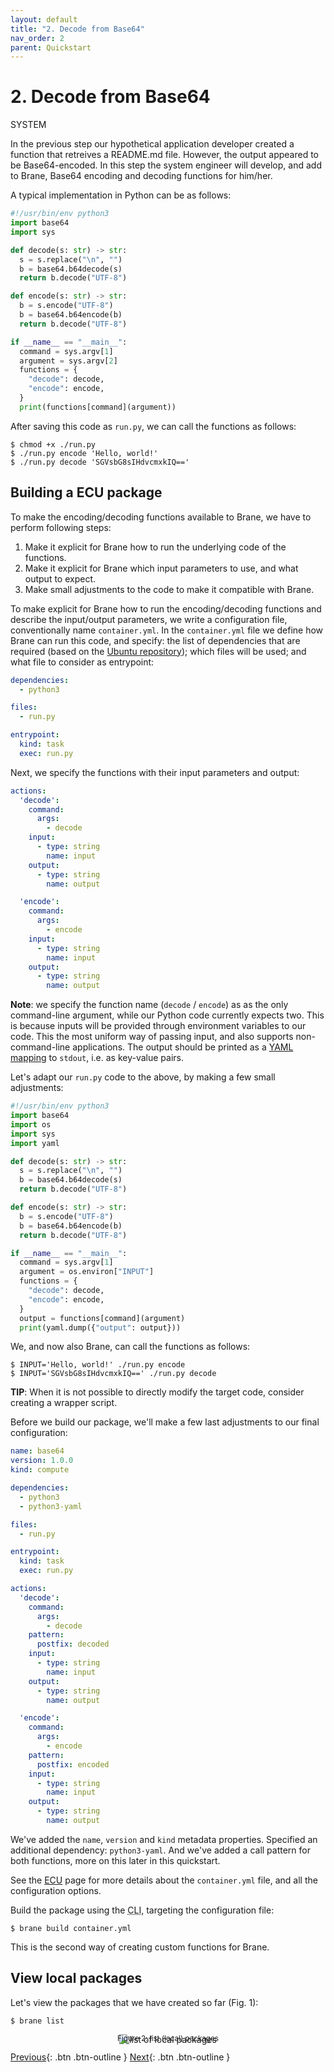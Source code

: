 ```yaml
---
layout: default
title: "2. Decode from Base64"
nav_order: 2
parent: Quickstart
---
```


# 2. Decode from Base64
<span class="label label-red">SYSTEM</span>

In the previous step our hypothetical application developer created a function that retreives a README.md file. However, the output appeared to be Base64-encoded. In this step the system engineer will develop, and add to Brane, Base64 encoding and decoding functions for him/her.

A typical implementation in Python can be as follows:

```python
#!/usr/bin/env python3
import base64
import sys

def decode(s: str) -> str:
  s = s.replace("\n", "")
  b = base64.b64decode(s)
  return b.decode("UTF-8")

def encode(s: str) -> str:
  b = s.encode("UTF-8")
  b = base64.b64encode(b)
  return b.decode("UTF-8")

if __name__ == "__main__":
  command = sys.argv[1]
  argument = sys.argv[2]
  functions = {
    "decode": decode,
    "encode": encode,
  }
  print(functions[command](argument))
```

After saving this code as `run.py`, we can call the functions as follows:
```shell
$ chmod +x ./run.py
$ ./run.py encode 'Hello, world!'
$ ./run.py decode 'SGVsbG8sIHdvcmxkIQ=='
```

## Building a ECU package
To make the encoding/decoding functions available to Brane, we have to perform following steps:

1. Make it explicit for Brane how to run the underlying code of the functions.
2. Make it explicit for Brane which input parameters to use, and what output to expect.
3. Make small adjustments to the code to make it compatible with Brane.

To make explicit for Brane how to run the encoding/decoding functions and describe the input/output parameters, we write a configuration file, conventionally name `container.yml`. In the `container.yml` file we define how Brane can run this code, and specify: the list of dependencies that are required (based on the [Ubuntu repository](https://packages.ubuntu.com/focal/)); which files will be used; and what file to consider as entrypoint:

```yaml
dependencies:
  - python3

files:
  - run.py

entrypoint:
  kind: task
  exec: run.py
```

Next, we specify the functions with their input parameters and output:

```yaml
actions:
  'decode':
    command:
      args:
        - decode
    input:
      - type: string
        name: input
    output:
      - type: string
        name: output

  'encode':
    command:
      args:
        - encode
    input:
      - type: string
        name: input
    output:
      - type: string
        name: output
```
__Note__: we specify the function name (`decode` / `encode`) as as the only command-line argument, while our Python code currently expects two. This is because inputs will be provided through environment variables to our code. This the most uniform way of passing input, and also supports non-command-line applications. The output should be printed as a [YAML mapping](https://yaml.org/spec/1.2/spec.html#mapping) to `stdout`, i.e. as key-value pairs.

Let's adapt our `run.py` code to the above, by making a few small adjustments:

```python
#!/usr/bin/env python3
import base64
import os
import sys
import yaml

def decode(s: str) -> str:
  s = s.replace("\n", "")
  b = base64.b64decode(s)
  return b.decode("UTF-8")

def encode(s: str) -> str:
  b = s.encode("UTF-8")
  b = base64.b64encode(b)
  return b.decode("UTF-8")

if __name__ == "__main__":
  command = sys.argv[1]
  argument = os.environ["INPUT"]
  functions = {
    "decode": decode,
    "encode": encode,
  }
  output = functions[command](argument)
  print(yaml.dump({"output": output}))
```

We, and now also Brane, can call the functions as follows:
```shell
$ INPUT='Hello, world!' ./run.py encode 
$ INPUT='SGVsbG8sIHdvcmxkIQ==' ./run.py decode
```
__TIP__: When it is not possible to directly modify the target code, consider creating a wrapper script.


Before we build our package, we'll make a few last adjustments to our final configuration:

```yaml
name: base64
version: 1.0.0
kind: compute

dependencies:
  - python3
  - python3-yaml

files:
  - run.py

entrypoint:
  kind: task
  exec: run.py

actions:
  'decode':
    command:
      args:
        - decode
    pattern:
      postfix: decoded
    input:
      - type: string
        name: input
    output:
      - type: string
        name: output

  'encode':
    command:
      args:
        - encode
    pattern:
      postfix: encoded        
    input:
      - type: string
        name: input
    output:
      - type: string
        name: output
```
We've added the `name`, `version` and `kind` metadata properties. Specified an additional dependency: `python3-yaml`. And we've added a call pattern for both functions, more on this later in this quickstart.

See the [ECU](/brane/packages/ecu.html) page for more details about the `container.yml` file, and all the configuration options.

Build the package using the <abbr title="Command-line interface">CLI</abbr>, targeting the configuration file:
```shell
$ brane build container.yml
```

This is the second way of creating custom functions for Brane.

## View local packages
Let's view the packages that we have created so far (Fig. 1):
```
$ brane list
```

<p style="text-align: center">
    <img src="/brane/assets/img/brane-list.png" style="margin-bottom: -35px" alt="list of local packages">
    <br/>
    <sup>Figure 2: list (local) packages</sup>
</p>

[Previous](/brane/quickstart/1-retreive-readme.html){: .btn .btn-outline }
[Next](/brane/quickstart/3-using-the-bakery-repl.html){: .btn .btn-outline }